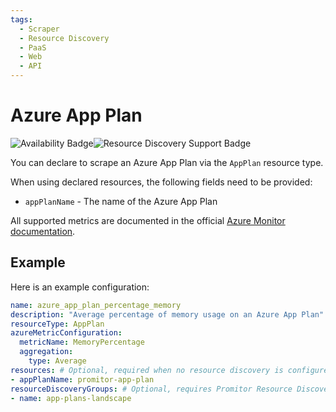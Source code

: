 ```yaml
---
tags:
  - Scraper
  - Resource Discovery
  - PaaS
  - Web
  - API
---
```


# Azure App Plan

![Availability Badge](https://img.shields.io/badge/Available%20Starting-v1.2-green.svg)![Resource Discovery Support Badge](https://img.shields.io/badge/Support%20for%20Resource%20Discovery-Yes-green.svg)

You can declare to scrape an Azure App Plan via the `AppPlan` resource
type.

When using declared resources, the following fields need to be provided:

- `appPlanName` - The name of the Azure App Plan

All supported metrics are documented in the official [Azure Monitor documentation](https://learn.microsoft.com/en-us/azure/azure-monitor/essentials/metrics-supported#microsoftwebserverfarms).

## Example

Here is an example configuration:

```yaml
name: azure_app_plan_percentage_memory
description: "Average percentage of memory usage on an Azure App Plan"
resourceType: AppPlan
azureMetricConfiguration:
  metricName: MemoryPercentage
  aggregation:
    type: Average
resources: # Optional, required when no resource discovery is configured
- appPlanName: promitor-app-plan
resourceDiscoveryGroups: # Optional, requires Promitor Resource Discovery agent (https://docs.promitor.io/latest/how-it-works#using-resource-discovery)
- name: app-plans-landscape
```
